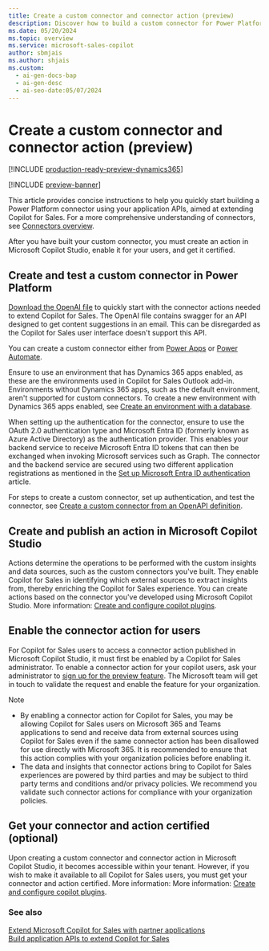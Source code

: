 ```yaml
---
title: Create a custom connector and connector action (preview)
description: Discover how to build a custom connector for Power Platform and create an action in Microsoft Copilot Studio, aimed at enhancing Copilot for Sales.
ms.date: 05/20/2024
ms.topic: overview
ms.service: microsoft-sales-copilot
author: sbmjais
ms.author: shjais
ms.custom:
  - ai-gen-docs-bap
  - ai-gen-desc
  - ai-seo-date:05/07/2024
---
```


# Create a custom connector and connector action (preview)

[!INCLUDE [production-ready-preview-dynamics365](~/../shared-content/shared/preview-includes/production-ready-preview-dynamics365.md)]

[!INCLUDE [preview-banner](~/../shared-content/shared/preview-includes/preview-banner.md)]

This article provides concise instructions to help you quickly start building a Power Platform connector using your application APIs, aimed at extending Copilot for Sales. For a more comprehensive understanding of connectors, see [Connectors overview](/connectors/overview).

After you have built your custom connector, you must create an action in Microsoft Copilot Studio, enable it for your users, and get it certified.

## Create and test a custom connector in Power Platform

[Download the OpenAI file](https://go.microsoft.com/fwlink/p/?linkid=2272334) to quickly start with the connector actions needed to extend Copilot for Sales. The OpenAI file contains swagger for an API designed to get content suggestions in an email. This can be disregarded as the Copilot for Sales user interface doesn't support this API.

You can create a custom connector either from [Power Apps](https://make.powerapps.com/) or [Power Automate](https://flow.microsoft.com/). 

Ensure to use an environment that has Dynamics 365 apps enabled, as these are the environments used in Copilot for Sales Outlook add-in. Environments without Dynamics 365 apps, such as the default environment, aren't supported for custom connectors. To create a new environment with Dynamics 365 apps enabled, see [Create an environment with a database](/power-platform/admin/create-environment#create-an-environment-with-a-database).

When setting up the authentication for the connector, ensure to use the OAuth 2.0 authentication type and Microsoft Entra ID (formerly known as Azure Active Directory) as the authentication provider. This enables your backend service to receive Microsoft Entra ID tokens that can then be exchanged when invoking Microsoft services such as Graph. The connector and the backend service are secured using two different application registrations as mentioned in the [Set up Microsoft Entra ID authentication](/connectors/custom-connectors/create-web-api-connector#set-up-microsoft-entra-id-authentication) article.

For steps to create a custom connector, set up authentication, and test the connector, see [Create a custom connector from an OpenAPI definition](/connectors/custom-connectors/define-openapi-definition).

## Create and publish an action in Microsoft Copilot Studio

Actions determine the operations to be performed with the custom insights and data sources, such as the custom connectors you've built. They enable Copilot for Sales in identifying which external sources to extract insights from, thereby enriching the Copilot for Sales experience. You can create actions based on the connector you've developed using Microsoft Copilot Studio. More information: [Create and configure copilot plugins](/microsoft-copilot-studio/copilot-plugins-overview).

## Enable the connector action for users

For Copilot for Sales users to access a connector action published in Microsoft Copilot Studio, it must first be enabled by a Copilot for Sales administrator. To enable a connector action for your copilot users,
ask your administrator to [sign up for the preview feature](https://aka.ms/SalesCopilotExtensibilityPreview). The Microsoft team will get in touch to validate the request and enable the feature for your organization. 

> [!NOTE]
> - By enabling a connector action for Copilot for Sales, you may be allowing Copilot for Sales users on Microsoft 365 and Teams applications to send and receive data from external sources using Copilot for Sales even if the same connector action has been disallowed for use directly with Microsoft 365. It is recommended to ensure that this action complies with your organization policies before enabling it.
> - The data and insights that connector actions bring to Copilot for Sales experiences are powered by third parties and may be subject to third party terms and conditions and/or privacy policies. We recommend you validate such connector actions for compliance with your organization policies.

## Get your connector and action certified (optional)

Upon creating a custom connector and connector action in Microsoft Copilot Studio, it becomes accessible within your tenant. However, if you wish to make it available to all Copilot for Sales users, you must get your connector and action certified. More information: More information: [Create and configure copilot plugins](/microsoft-copilot-studio/copilot-plugins-overview).

### See also

[Extend Microsoft Copilot for Sales with partner applications](extend-copilot-for-sales.md)<br>
[Build application APIs to extend Copilot for Sales](build-apis.md)